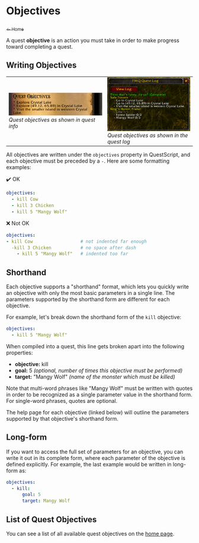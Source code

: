 # Objectives

<a href="../index.md"><sub>← Home</sub></a>

A quest **objective** is an action you must take in order to make progress toward completing a quest.

## Writing Objectives

<table>
  <tr>
    <td>
      <a href="../assets/images/objectives1.png"><img src="../assets/images/objectives1.png"/></a><br/>
      <i>Quest objectives as shown in quest info</i>
    </td>
    <td>
      <a href="../assets/images/quest-log2.png"><img src="../assets/images/quest-log2.png"/></a><br/>
      <i>Quest objectives as shown in the quest log</i>
    </td>
  </tr>
</table>

All objectives are written under the `objectives` property in QuestScript, and each objective must be preceded by a `-`. Here are some formatting examples:

✔️ OK

```yaml
objectives:
  - kill Cow
  - kill 3 Chicken
  - kill 5 "Mangy Wolf"
```

❌ Not OK

```yaml
objectives:
- kill Cow                  # not indented far enough
  -kill 3 Chicken           # no space after dash
    - kill 5 "Mangy Wolf"   # indented too far
```

## Shorthand

Each objective supports a "shorthand" format, which lets you quickly write an objective with only the most basic parameters in a single line. The parameters supported by the shorthand form are different for each objective.

For example, let's break down the shorthand form of the `kill` objective:

```yaml
objectives:
  - kill 5 "Mangy Wolf"
```

When compiled into a quest, this line gets broken apart into the following properties:

* **objective:** kill
* **goal:** 5 *(optional, number of times this objective must be performed)*
* **target:** "Mangy Wolf" *(name of the monster which must be killed)*

Note that multi-word phrases like "Mangy Wolf" must be written with quotes in order to be recognized as a single parameter value in the shorthand form. For single-word phrases, quotes are optional.

The help page for each objective (linked below) will outline the parameters supported by that objective's shorthand form.

## Long-form

If you want to access the full set of parameters for an objective, you can write it out in its complete form, where each parameter of the objective is defined explicitly. For example, the last example would be written in long-form as:

```yaml
objectives:
  - kill:
      goal: 5
      target: Mangy Wolf
```

## List of Quest Objectives

You can see a list of all available quest objectives on the [home page](../index.md).